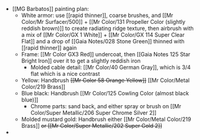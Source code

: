 - [[MG Barbatos]] painting plan:
	- White armor: use [[rapid thinner]], coarse brushes, and [[Mr Color/Mr Surfacer/500]] + [[Mr Color/131 Propeller Color (slightly reddish brown)]]  to create radiating ridge texture, then airbrush with a mix of [[Mr Color/GX 1 White]] + [[Mr Color/GX 114 Super Clear Flat]] and a drop of [[Gaia Notes/028 Stone Green]] thinned with [[rapid thinner]] again
	- Frame: [[Mr Color GX3 Red]] undercoat, then [[Gaia Notes 125 Star Bright Iron]] over it to get a slightly reddish iron
		- Molded cable detail: [[Mr Color/40 German Gray]], which is 3/4 flat which is a nice contrast
	- Yellow: Handbrush ~~[[Mr Color 58 Orange Yellow]]~~ [[Mr Color/Metal Color/219 Brass]]
	- Blue black: Handbrush [[Mr Color/125 Cowling Color (almost black blue)]]
		- Chrome parts: sand back, and either spray or brush on [[Mr Color/Super Metallic/206 Super Chrome Silver 2]]
	- Molded mustard gold: Handbrush either [[Mr Color/Metal Color/219 Brass]] ~~or [[Mr Color/Super Metallic/202 Super Gold 2]]~~
-